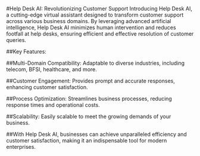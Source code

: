 #Help Desk AI: Revolutionizing Customer Support
Introducing Help Desk AI, a cutting-edge virtual assistant designed to transform customer support across various business domains. By leveraging advanced artificial intelligence, Help Desk AI minimizes human intervention and reduces footfall at help desks, ensuring efficient and effective resolution of customer queries.

##Key Features:

##Multi-Domain Compatibility: 
Adaptable to diverse industries, including telecom, BFSI, healthcare, and more.

##Customer Engagement: 
Provides prompt and accurate responses, enhancing customer satisfaction.

##Process Optimization: 
Streamlines business processes, reducing response times and operational costs.

##Scalability: 
Easily scalable to meet the growing demands of your business.

##With Help Desk AI, businesses can achieve unparalleled efficiency and customer satisfaction, making it an indispensable tool for modern enterprises.
